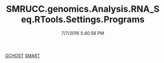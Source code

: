 ﻿---
title: SMRUCC.genomics.Analysis.RNA_Seq.RTools.Settings.Programs
date: 7/7/2016 5:40:56 PM
---

[GCHOST](T-SMRUCC.genomics.Analysis.RNA_Seq.RTools.Settings.Programs.GCHOST.html)
[SMART](T-SMRUCC.genomics.Analysis.RNA_Seq.RTools.Settings.Programs.SMART.html)
